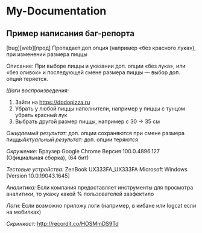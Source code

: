 # My-Documentation
## Пример написания баг-репорта


[bug][web][прод] Пропадает доп.опция  (например «без красного лука»), при изменении размера пиццы

Описание: При выборе пиццы и указании доп. опции «без лука», или «без оливок» и последующей смене размера пиццы — выбор доп. опций теряется.

*Шаги воспроизведения:*
 1. Зайти на https://dodopizza.ru
 2. Убрать у любой пиццы наполнители, например у пиццы с тунцом убрать красный лук
 3. Выбрать другой размер пиццы, например с 30 → 35 см

*Ожидаемый результат:* доп. опции сохраняются при смене размера пиццы*Актуальный результат:* доп. опции теряются

*Окружение:* Браузер Google Chrome Версия 100.0.4896.127 (Официальная сборка), (64 бит)

*Тестовые устройства:* ZenBook UX333FA_UX333FA Microsoft Windows [Version 10.0.19043.1645]

*Аналитика:* Если компания предоставляет инструменты для просмотра аналитики, то укажу какой % пользователей заэфектило

*Логи:* Если возможно приложу логи (например, в кибане или logcat если на мобилках)

*Скринкаст:* http://recordit.co/HOSMmDS9Td
